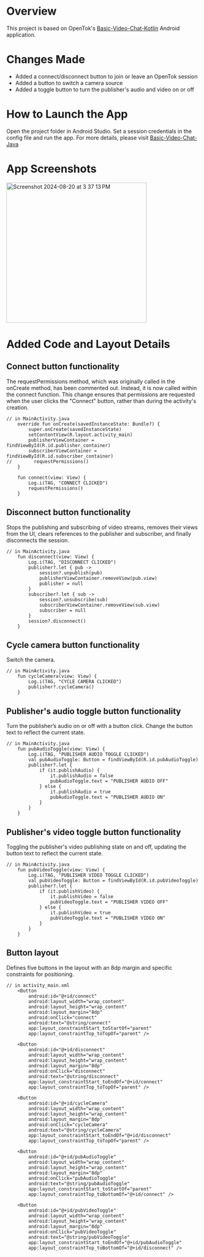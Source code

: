 Overview
======================
This project is based on OpenTok's [Basic-Video-Chat-Kotlin](https://github.com/opentok/opentok-android-sdk-samples/tree/main/Basic-Video-Chat-Kotlin) Android application.

Changes Made
======================
* Added a connect/disconnect button to join or leave an OpenTok session
* Added a button to switch a camera source
* Added a toggle button to turn the publisher's audio and video on or off

How to Launch the App
======================
Open the project folder in Android Studio. Set a session credentials in the config file and run the app. For more details, please visit [Basic-Video-Chat-Java](https://github.com/opentok/opentok-android-sdk-samples/tree/main/Basic-Video-Chat-Java)

App Screenshots
======================
<img width="366" alt="Screenshot 2024-08-20 at 3 37 13 PM" src="https://github.com/user-attachments/assets/24b06b2c-f032-46e3-b00d-8e4efa9a2f9e">

Added Code and Layout Details
======================  
## **Connect button functionality**  
The requestPermissions method, which was originally called in the onCreate method, has been commented out. Instead, it is now called within the connect function. This change ensures that permissions are requested when the user clicks the "Connect" button, rather than during the activity's creation.
```
// in MainActivity.java
    override fun onCreate(savedInstanceState: Bundle?) {
        super.onCreate(savedInstanceState)
        setContentView(R.layout.activity_main)
        publisherViewContainer = findViewById(R.id.publisher_container)
        subscriberViewContainer = findViewById(R.id.subscriber_container)
//        requestPermissions()
    }

    fun connect(view: View) {
        Log.i(TAG, "CONNECT CLICKED")
        requestPermissions()
    }
```
## **Disconnect button functionality**  
Stops the publishing and subscribing of video streams, removes their views from the UI, clears references to the publisher and subscriber, and finally disconnects the session.
```
// in MainActivity.java
    fun disconnect(view: View) {
        Log.i(TAG, "DISCONNECT CLICKED")
        publisher?.let { pub ->
            session?.unpublish(pub)
            publisherViewContainer.removeView(pub.view)
            publisher = null
        }
        subscriber?.let { sub ->
            session?.unsubscribe(sub)
            subscriberViewContainer.removeView(sub.view)
            subscriber = null
        }
        session?.disconnect()
    }
```
## **Cycle camera button functionality**  
Switch the camera.
```
// in MainActivity.java
    fun cycleCamera(view: View) {
        Log.i(TAG, "CYCLE CAMERA CLICKED")
        publisher?.cycleCamera()
    }
```
## **Publisher's audio toggle button functionality**  
Turn the publisher’s audio on or off with a button click. Change the button text to reflect the current state.
```
// in MainActivity.java
    fun pubAudioToggle(view: View) {
        Log.i(TAG, "PUBLISHER AUDIO TOGGLE CLICKED")
        val pubAudioToggle: Button = findViewById(R.id.pubAudioToggle)
        publisher?.let {
            if (it.publishAudio) {
                it.publishAudio = false
                pubAudioToggle.text = "PUBLISHER AUDIO OFF"
            } else {
                it.publishAudio = true
                pubAudioToggle.text = "PUBLISHER AUDIO ON"
            }
        }
    }
```
## **Publisher's video toggle button functionality**  
Toggling the publisher's video publishing state on and off, updating the button text to reflect the current state.
```
// in MainActivity.java
    fun pubVideoToggle(view: View) {
        Log.i(TAG, "PUBLISHER VIDEO TOGGLE CLICKED")
        val pubVideoToggle: Button = findViewById(R.id.pubVideoToggle)
        publisher?.let {
            if (it.publishVideo) {
                it.publishVideo = false
                pubVideoToggle.text = "PUBLISHER VIDEO OFF"
            } else {
                it.publishVideo = true
                pubVideoToggle.text = "PUBLISHER VIDEO ON"
            }
        }
    }
```
## **Button layout**  
Defines five buttons in the layout with an 8dp margin and specific constraints for positioning.
```
// in activity_main.xml
    <Button
        android:id="@+id/connect"
        android:layout_width="wrap_content"
        android:layout_height="wrap_content"
        android:layout_margin="8dp"
        android:onClick="connect"
        android:text="@string/connect"
        app:layout_constraintStart_toStartOf="parent"
        app:layout_constraintTop_toTopOf="parent" />

    <Button
        android:id="@+id/disconnect"
        android:layout_width="wrap_content"
        android:layout_height="wrap_content"
        android:layout_margin="8dp"
        android:onClick="disconnect"
        android:text="@string/disconnect"
        app:layout_constraintStart_toEndOf="@+id/connect"
        app:layout_constraintTop_toTopOf="parent" />

    <Button
        android:id="@+id/cycleCamera"
        android:layout_width="wrap_content"
        android:layout_height="wrap_content"
        android:layout_margin="8dp"
        android:onClick="cycleCamera"
        android:text="@string/cycleCamera"
        app:layout_constraintStart_toEndOf="@+id/disconnect"
        app:layout_constraintTop_toTopOf="parent" />

    <Button
        android:id="@+id/pubAudioToggle"
        android:layout_width="wrap_content"
        android:layout_height="wrap_content"
        android:layout_margin="8dp"
        android:onClick="pubAudioToggle"
        android:text="@string/pubAudioToggle"
        app:layout_constraintStart_toStartOf="parent"
        app:layout_constraintTop_toBottomOf="@+id/connect" />

    <Button
        android:id="@+id/pubVideoToggle"
        android:layout_width="wrap_content"
        android:layout_height="wrap_content"
        android:layout_margin="8dp"
        android:onClick="pubVideoToggle"
        android:text="@string/pubVideoToggle"
        app:layout_constraintStart_toEndOf="@+id/pubAudioToggle"
        app:layout_constraintTop_toBottomOf="@+id/disconnect" />
```
